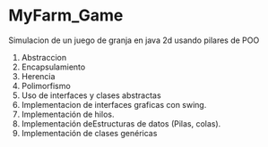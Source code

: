 # MyFarm_Game
Simulacion de un juego de granja en java 2d usando pilares de POO
  1) Abstraccion
  2) Encapsulamiento
  3) Herencia
  4) Polimorfismo
  5) Uso de interfaces y clases abstractas
  6) Implementacion de interfaces graficas con swing.
  7) Implementación de hilos.
  8) Implementación deEstructuras de datos (Pilas, colas).
  9) Implementación de clases genéricas 

